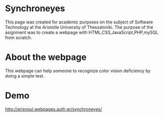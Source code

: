 # Synchroneyes
This page was created for academic purposes on the subject of Software Technology at the Aristotle University of Thessaloniki.
The purpose of the asignment was to create a webpage with HTML,CSS,JavaScript,PHP,mySQL from scratch.


# About the webpage
This webpage can help someone to recognize color vision deficiency by doing a simple test.

# Demo
http://arisnoul.webpages.auth.gr/synchroneyes/
